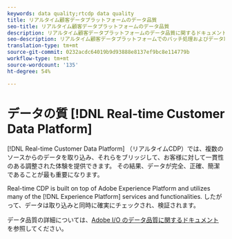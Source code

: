 ```yaml
---
keywords: data quality;rtcdp data quality
title: リアルタイム顧客データプラットフォームのデータ品質
seo-title: リアルタイム顧客データプラットフォームのデータ品質
description: リアルタイム顧客データプラットフォームのデータ品質に関するドキュメント
seo-description: リアルタイム顧客データプラットフォームでのバッチ処理およびデータ取り込みによるデータ品質の仕組みを説明するドキュメント
translation-type: tm+mt
source-git-commit: 0232acdc64019b9d93888e8137ef9bc8e114779b
workflow-type: tm+mt
source-wordcount: '135'
ht-degree: 54%

---
```



# データの質 [!DNL Real-time Customer Data Platform]

[!DNL Real-time Customer Data Platform] （リアルタイムCDP）では、複数のソースからのデータを取り込み、それらをブリッジして、お客様に対して一貫性のある調整された体験を提供できます。 その結果、データが完全、正確、簡潔であることが最も重要になります。

Real-time CDP is built on top of Adobe Experience Platform and utilizes many of the [!DNL Experience Platform] services and functionalities. したがって、データは取り込みと同時に確実にチェックされ、検証されます。

データ品質の詳細については、[Adobe I/O のデータ品質に関するドキュメント](../../ingestion/quality/overview.md)を参照してください。